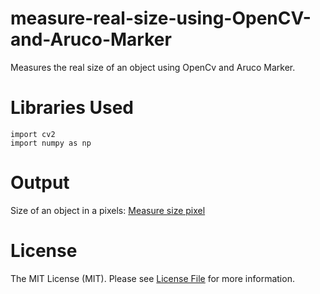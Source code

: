 # measure-real-size-using-OpenCV-and-Aruco-Marker
Measures the real size of an object using OpenCv and Aruco Marker.

# Libraries Used
    import cv2
    import numpy as np


# Output
Size of an object in a pixels: [Measure size pixel](/output/size-of-an-object-in-pixel.png)

# License
The MIT License (MIT). Please see [License File](/LICENSE) for more information.    
